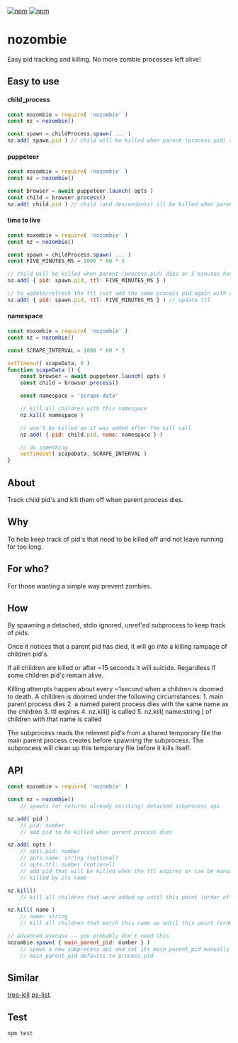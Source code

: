 [![npm](https://img.shields.io/npm/v/nozombie.svg?maxAge=3600&style=flat-square)](https://www.npmjs.com/package/nozombie)
[![npm](https://img.shields.io/npm/l/nozombie.svg?maxAge=3600&style=flat-square)](https://github.com/talmobi/nozombie/blob/master/LICENSE)

#  nozombie
Easy pid tracking and killing. No more zombie processes left alive!

## Easy to use

#### child_process
```javascript
const nozombie = require( 'nozombie' )
const nz = nozombie()

const spawn = childProcess.spawn( ... )
nz.add( spawn.pid ) // child will be killed when parent (process.pid) dies
```

#### puppeteer
```javascript
const nozombie = require( 'nozombie' )
const nz = nozombie()

const browser = await puppeteer.launch( opts )
const child = browser.process()
nz.add( child.pid ) // child (and descendants) ill be killed when parent (process.pid) dies
```

#### time to live
```javascript
const nozombie = require( 'nozombie' )
const nz = nozombie()

const spawn = childProcess.spawn( ... )
const FIVE_MINUTES_MS = 1000 * 60 * 5

// child will be killed when parent (process.pid) dies or 5 minutes have passed
nz.add( { pid: spawn.pid, ttl: FIVE_MINUTES_MS } )

// to update/refresh the ttl just add the same process pid again with a new ttl
nz.add( { pid: spawn.pid, ttl: FIVE_MINUTES_MS } ) // update ttl
```

#### namespace
```javascript
const nozombie = require( 'nozombie' )
const nz = nozombie()

const SCRAPE_INTERVAL = 1000 * 60 * 3

setTimeout( scapeData, 0 )
function scapeData () {
	const browser = await puppeteer.launch( opts )
	const child = browser.process()

	const namespace = 'scrape-data'

	// kill all children with this namespace
	nz.kill( namespace )

	// won't be killed as it was added after the kill call
	nz.add( { pid: child.pid, name: namespace } )

	// do something
	setTimeout( scapeData, SCRAPE_INTERVAL )
}
```

## About

Track child pid's and kill them off when parent process dies.

## Why

To help keep track of pid's that need to be killed off and not leave running for too long.

## For who?

For those wanting a simple way prevent zombies.

## How

By spawning a detached, stdio ignored, unref'ed subprocess to keep track of
pids.

Once it notices that a parent pid has died, it will go into a killing
rampage of children pid's.

If all children are killed or after ~15 seconds it will suicide. Regardless if some children pid's remain alive.

Killing attempts happen about every ~1second when a children is doomed to death. A children is doomed under the following circumstances:
	1. main parent process dies
	2. a named parent process dies with the same name as the children
	3. ttl expires
	4. nz.kill() is called
	5. nz.kill( name:string ) of children with that name is called

The subprocess reads the relevent pid's from a shared temporary file the main parent process creates before spawning the subprocess.
The subprocess will clean up this temporary file before it kills itself.

## API
```javascript
const nozombie = require( 'nozombie' )

const nz = nozombie()
	// spawns (or returns already existing) detached subprocess api

nz.add( pid )
	// pid: number
	// add pid to be killed when parent process dies

nz.add( opts )
	// opts.pid: number
	// opts.name: string (optional)
	// opts.ttl: number (optional)
	// add pid that will be killed when the ttl expires or can be manually
	// killed by its name

nz.kill()
	// kill all children that were added up until this point (order of add/kill matters)

nz.kill( name )
	// name: string
	// kill all children that match this name up until this point (order of add/kill matters)

// advanced usecase -- you probably don't need this
nozombie.spawn( { main_parent_pid: number } )
	// spawn a new subprocess api and set its main_parent_pid manually
	// main_parent_pid defaults to process.pid
```


## Similar
[tree-kill](https://www.npmjs.com/package/tree-kill)
[ps-list](https://www.npmjs.com/package/ps-list).

## Test
```
npm test
```
